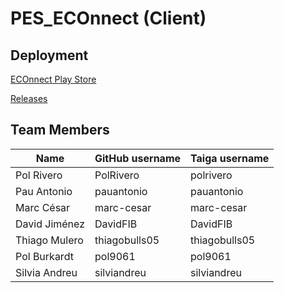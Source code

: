 # PES_ECOnnect (Client)

## Deployment
[ECOnnect Play Store](https://play.google.com/store/apps/details?id=com.econnect.client)

[Releases](https://github.com/PES-ECOnnect/client/releases)

## Team Members
| Name | GitHub username | Taiga username |
| --- | --- | --- |
| Pol Rivero | PolRivero | polrivero |
| Pau Antonio | pauantonio | pauantonio |
| Marc César | marc-cesar | marc-cesar |
| David Jiménez | DavidFIB | DavidFIB |
| Thiago Mulero | thiagobulls05 | thiagobulls05 |
| Pol Burkardt | pol9061 | pol9061 |
| Silvia Andreu | silviandreu | silviandreu |
